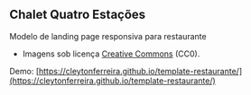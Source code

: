 ## Chalet Quatro Estações

Modelo de landing page responsiva para restaurante

- Imagens sob licença [Creative Commons](https://creativecommons.org/publicdomain/zero/1.0/) (CC0).

Demo: [https://cleytonferreira.github.io/template-restaurante/](https://cleytonferreira.github.io/template-restaurante/)